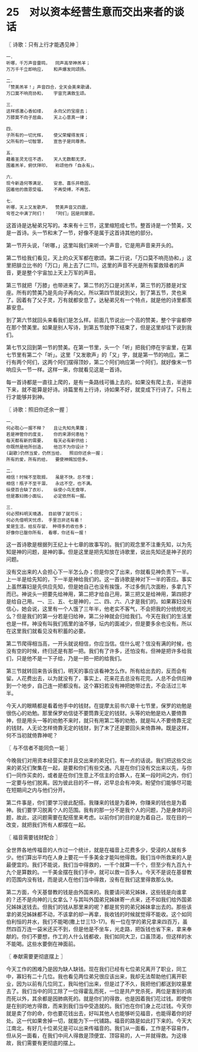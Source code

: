 # 25　对以资本经营生意而交出来者的谈话



〖 诗歌：只有上行才能遇见神 〗

```
一．　
听哪，千万声音雷鸣，	同声高举神羔羊；
万万千千立即响应，	和声爆发同颂扬。

二．　
「赞美羔羊！」声音四合，全天会美来歌诵，
万口莫不响亮协和，	宇宙充满救生颂。

三．　
这样感激心香如缕，	永向父的宝座去；
万膝莫不向子屈曲，	天上心意真一律；

四．　
子所有的一切光辉，	使父荣耀得发挥；
父所有的一切智慧，	宣告子是同尊贵。

五．　
藉着圣灵无往不透，	天人无数都无求，
围着羔羊，俯伏拜叩，	称颂他作「自永有」。

六．　
现今新造何等满足、	安息、喜乐并稳固，
因着他的救恩受福，	不再受缚，不再苦。

七．　
听哪，天上又发歌声，	赞美声音又四震，
穹苍之中满了阿们！	「阿们」因是同蒙恩。
```

这首诗是达秘弟兄写的。本来有十三节，这里缩短成七节。整首诗是一个赞美，又是一首诗。头一节和末了一节，好像不是属于这首诗其他的部分。

第一节开头说，「听哪，」这里叫我们来听一个声音，它是用声音来开头的。

第二节给我们看见，天上的众天军都在歌颂。第二行说，「万口莫不响亮协和，」这里把腓立比书的「万口」用上去了(二11)。这里的声音不光是所有蒙救赎者的声音，更是整个宇宙加上天上万军的声音。

第三节就把「万膝」也带进来了。第二节的万口是对羔羊，第三节的万膝是对宝座。所有的赞美乃是先向子再向父。所以第四节就说到父，到了第五节，灵也来了。因着有了父子灵，万有就都安息了。达秘弟兄有一个特点，就是他的诗里都羡慕安息。

到了第六节就回头来看我们是怎么样。前面几节说出一个高的赞美，整个宇宙都停在那个赞美里。如果是别人写诗，到第五节就停下结束了，但是这里却往下说到我们。

第七节又回到第一节的赞美。在第一节里，头一个「听」把我们停在宇宙里，在第七节里有第二个「听」。这里「又发歌声」的「又」字，就是第一节的响应。第二行有两个阿们，这两个阿们摆得顶妙，第二个阿们响应第一个阿们，就好像末一节响应头一节一样。这样一来，你就看见这是一首诗。

每一首诗都是一直往上爬的，是有一条路线可循上去的。如果没有爬上去，半途摔下来，就不能算是好诗。诗篇里有上行诗，诗如果不好，就变成下行诗了。只有上行才能够并到神。



〖 诗歌：照旧你还余一握 〗

```
一．　
何必耽心一握不释？	且让先知先果腹；
若是神管你的度支，	你的来源何患枯？
每天都有新的需要，	每天必有新供给；
你既然是他所创造，	他岂不为你设计？
(副歌)仍然当爱，仍然当给，	照旧你还余一握；
所有的爱，所有的给，	要使神赐加倍多。

二．　
相信！时候不至耽搁，	虽是不快，总不慢；
相信！瓶子不至干涸，	永远不空，也不满。
纵使百合缺了衣衫，	纵使小鸟无食啄，
但是寡妇微小面坛，	必定依然有一握。

三．　
何必预料明天境遇， 目前够了就可乐；
何必先借明天忧虑， 手里岂非还有着！
爱是生活，给反存留， 种得多的收也多；
好像你已罄你所有， 看哪，你还有一握！
```

这一首诗歌是根据列王纪上十七章的故事写的。我们的观念里不注重先知，以为先知是神的问题，是神的事。但是这里是把先知放在诗歌里，说出先知还是神子民的问题。

没有交出来的人会担心下一半怎么办；但是你交了出来，你就看见神负责下一半。上一半是给先知的，下一半是神给我们的。这一首诗歌是神对下一半的答应。事实上虽然寡妇是先供应先知，但是她自己也没有挨饿，不过多倒几次面粉，多拿几下而已。神说头一把要先给神用，第二把才给自己用，第三把又是给神用，第四把才是给自己用。一、三、五、七是神的，二、四、六、八才是我们的。如果寡妇没有信心，她会说，这里有一个人饿了三年半，他老实不客气，不会把我的分统统吃光么？但是我们的第一分若是归给神，第二分神就会归给我们。今天在我们的生活里也是一样。神没有叫我们瓶里的油不够，坛内的面减少，但是要多余也没有。所以在这里我们就看见没有积蓄的必要。

第二节爬得相当高，一开头就说相信，你应当信。信什么呢？信没有满的时候，也没有空的时候，终归还是有那一把。我们有了许多，还怕没有。但神是把许多给我们，只是他不是一下子给，乃是一把一把的给我们。

第三节就转回来告诉我们，明天的事应该看神怎么作。所有给出去的，反而会有留。人花费出去，以为就没有了，事实上，花来花去总没有花完。人总不会供应神到一个地步，自己连一把都没有。这个寡妇若没有神把她带过去，不会活过三年半。

今天人的眼睛都是看着他手中的钱财。在提摩太前书六章十七节里，保罗的劝勉是很伤心的劝勉。那里保罗劝信徒不要筒靠无定的钱财。头等的劝勉是劝人要倚靠神，但是用头一等的劝勉不来时，就只有用第二等的劝勉，就是叫人不要倚靠无定的钱财。人无论怎样倚靠无定的钱财，到了末了还是要回头来倚靠神。既是这样，何不当初就倚靠神呢？



〖 与不信者不能同负一轭 〗

今晚我们对用资本经营买卖并且交出来的弟兄们，有一点的话说。我们把这些交出来的弟兄们聚集在一起，是要和你们有些交通。凡是在你们没有交出来以先，与你们一同作买卖的，或者是在你们生意上不信主的合夥人，在某一段时间之内，你们一定要与他们脱离。因为彼此目的不一样，迟早总会有冲突。盼望你们能够尽可能在短期间之内与他们分开。

第二件事是，你们要学习彼此配搭。我赚来的钱是为着神，你赚来的钱也是为着神。我们要学习脱离个人的范围。我有的那一分不是我个人的问题，乃是身体的问题，故此，这问题需要在配搭里来考虑。以前你们的目的是为着自己，现在目的一改变，就把我们所有人都摆在一起。



〖 福音需要钱财配合 〗

全世界各地传福音的人作过一个统计，就是在福音上花费多少，受浸的人就有多少。他们算出平均在人身上要花一千多美金才能叫他得救。我们当中所救来的人是最便宜的。我们不能说，我们当中得救的，一千个就算一千个，但至少有九百九十九个是算数的。一千美金摆在我们手中，就可以救一百多人。今天不是说在基督教的范围内没有钱，而是说人在他们当中得救，没有在我们这里得救那么快。

第二方面，今天基督教的钱是由外国来的。我要请问弟兄姊妹，这些钱是向谁拿的？还不是向神的儿女拿么？与其叫外国弟兄姊妹寄一点来，还不如我们给外国弟兄姊妹送钱去。但我们的钱从那里来的呢？都是贫穷的弟兄姊妹拿出去的。那些该拿的弟兄姊妹都不动，不该拿的却一再拿，我收钱的时候就觉得不能收。这个如同伯利恒的井水，我们不能喝(撒上廿三13-17)。有一位在学的弟兄拿来四百万，虽然四百万连一袋米还买不到，但是他是不坐车，光走路，把饭钱也省下来，拿来奉献的。你们不要想，作工的人什么钱都收，我们如同大卫，口虽顶渴，但这样的水不能喝。这些水要倒在神面前。



〖 奉献需要更彻底摆上 〗

今天工作的困难乃是因为缺人缺钱。现在我们已经有七位弟兄离开了职业，同工中，寡妇有二十几位。我也看见两位弟兄很应该出来，我却无法帮助他们离开职业，因为以前有几位同工，我叫他们出来，但是过了不久，我把他们都送到坟墓里去了。我们当中的同工除了一位得霍乱而死，一位是共产党杀死，两位是害别的病而死以外，其余都是因肺病死的。就是你们的得救，也是因着我们花过钱。即使你是在别的地方得救，而来到我们当中受造就的。我们也在你们身上花过钱。今天你就是卖了你的命，你也要花钱出去，好叫其他人也能够听见福音，也能得着你的好处。这一代如果舍掉一切，就能为下一代铺路。福音的路是如此打下来的。今天大江南北，有好几十位弟兄是可以出来传福音的。我们从一面看，工作是不容易作，但从另一面看，在我们中间人得救是顶便宜、顶容易的，人一并就得救。为这缘故，我们需要有更彻底的摆上。

